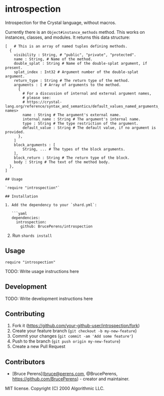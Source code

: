 # introspection

Introspection for the Crystal language, without macros.

Currently there is an `Object#instance_methods` method. This works on
instances, classes, and modules. It returns this data structure:
```crystal
[   # This is an array of named tuples defining methods.
  {
    visibility : String, # "public", "private", "protected".
    name : String, # Name of the method.
    double_splat : String # Name of the double-splat argument, if present.
    splat_index : Int32 # Argument number of the double-splat argument.
    return_type : String # The return type of the method.
    arguments : [ # Array of arguments to the method.
      {
        # For a discussion of internal and external argument names,
        # please see:
        # https://crystal-lang.org/reference/syntax_and_semantics/default_values_named_arguments_splats_tuples_and_overloading.html#external-names>
        name : String # The argument's external name.
        internal_name : String # The argument's internal name.
        type : String # The type restriction of the argument.
        default_value : String # The default value, if no argument is provided.
      },
    ]
    block_arguments : [
        String, ... # The types of the block arguments.
    ],
    block_return : String # The return type of the block.
    body : String # The text of the method body.
  },
]

## Usage

`require "introspection"`

## Installation

1. Add the dependency to your `shard.yml`:

   ```yaml
   dependencies:
     introspection:
       github: BrucePerens/introspection
   ```

2. Run `shards install`

## Usage

```crystal
require "introspection"
```

TODO: Write usage instructions here

## Development

TODO: Write development instructions here

## Contributing

1. Fork it (<https://github.com/your-github-user/introspection/fork>)
2. Create your feature branch (`git checkout -b my-new-feature`)
3. Commit your changes (`git commit -am 'Add some feature'`)
4. Push to the branch (`git push origin my-new-feature`)
5. Create a new Pull Request

## Contributors

- [Bruce Perens](<bruce@perens.com>, @BrucePerens, <https://github.com/BrucePerens>) - creator and maintainer.

MIT license. Copyright (C) 2000 Algorithmic LLC.

